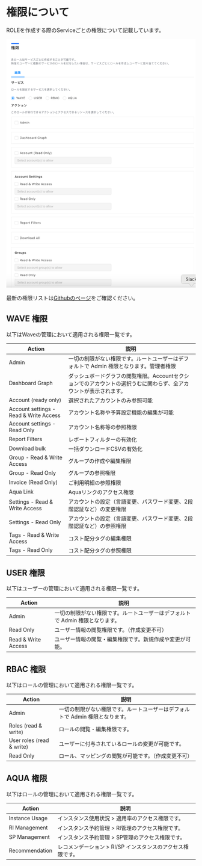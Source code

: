 # 権限について

ROLEを作成する際のServiceごとの権限について記載しています。

![](../../../assets/wavepro/Alphaus_Cloud_Users-2.png)

最新の権限リストは[Githubのページ](https://github.com/mobingi/rbac-permissions)をご確認ください。

## WAVE 権限

以下はWaveの管理において適用される権限一覧です。

| Action                                 | 説明                                              |
| -------------------------------------- | ----------------------------------------------- |
| Admin                                  | 一切の制限がない権限です。ルートユーザーはデフォルトで Admin 権限となります。管理者権限 |
| Dashboard Graph                        | ダッシュボードグラフの閲覧権限。Accountセクションでのアカウントの選択うむに関わらず、全アカウントが表示されます。 |
| Account (ready only)                   | 選択されたアカウントのみ参照可能                                |
| Account settings - Read & Write Access | アカウント名称や予算設定機能の編集が可能                            |
| Account settings - Read Only           | アカウント名称等の参照権限                                   |
| Report Filters                         | レポートフィルターの有効化                                 |
| Download bulk                          | 一括ダウンロードCSVの有効化                                 |
| Group - Read & Write Access            | グループの作成や編集権限                                    |
| Group - Read Only                      | グループの参照権限                                       |
| Invoice (Read Only)                    | ご利用明細の参照権限                                 |
| Aqua Link                              | Aquaリンクのアクセス権限                                 |
| Settings - Read & Write Access         | アカウントの設定（言語変更、パスワード変更、2段階認証など）の変更権限             |
| Settings - Read Only                   | アカウントの設定（言語変更、パスワード変更、2段階認証など）の参照権限             |
| Tags - Read & Write Access             | コスト配分タグの編集権限                                    |
| Tags - Read Only                       | コスト配分タグの参照権限                                    |

## USER 権限

以下はユーザーの管理において適用される権限一覧です。

| Action              | 説明                                         |
| ------------------- | ------------------------------------------ |
| Admin               | 一切の制限がない権限です。ルートユーザーはデフォルトで Admin 権限となります。 |
| Read Only           | ユーザー情報の閲覧権限です。（作成変更不可）                     |
| Read & Write Access | ユーザー情報の閲覧・編集権限です。新規作成や変更が可能。               |

## RBAC 権限

以下はロールの管理において適用される権限一覧です。

| Action                    | 説明                                         |
| ------------------------- | ------------------------------------------ |
| Admin                     | 一切の制限がない権限です。ルートユーザーはデフォルトで Admin 権限となります。 |
| Roles (read & write)      | ロールの閲覧・編集権限です。                             |
| User roles (read & write) | ユーザーに付与されているロールの変更が可能です。                   |
| Read Only                 | ロール、マッピングの閲覧が可能です。（作成変更不可）                 |

## AQUA 権限

以下はロールの管理において適用される権限一覧です。

| Action                    | 説明                                         |
| ------------------------- | ------------------------------------------ |
| Instance Usage            | インスタンス使用状況 > 適用率のアクセス権限です。　　　 |
| RI Management             | インスタンス予約管理 > RI管理のアクセス権限です。                 |
| SP Management             | インスタンス予約管理 > SP管理のアクセス権限です。                  |
| Recommendation            | レコメンデーション > RI/SP インスタンスのアクセス権限です。            |

